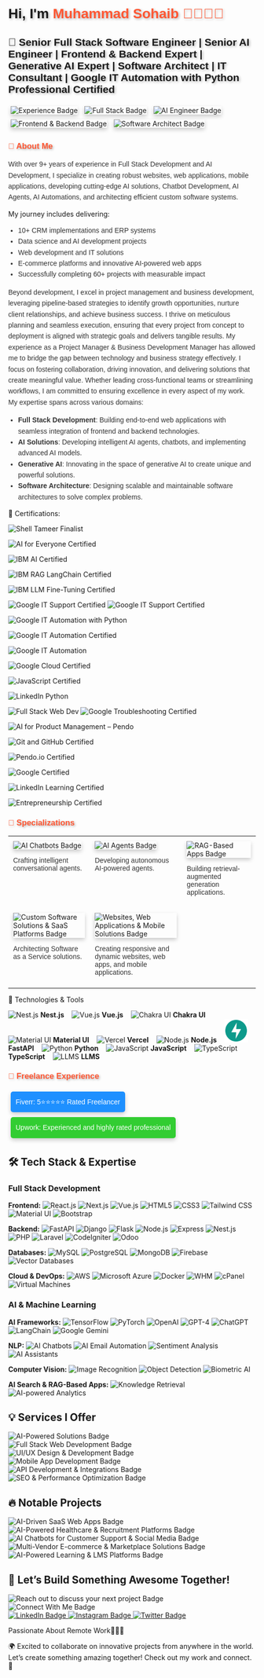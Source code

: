 <h1 style="font-family: Arial, sans-serif; text-shadow: 2px 2px 5px rgba(0,0,0,0.3);">
Hi, I'm <span style="color: #FF5733; font-weight: bold;">Muhammad Sohaib 👨🏻‍💻👋</span>
</h1>
<h2 style="font-family: Arial, sans-serif; text-shadow: 2px 2px 5px rgba(0,0,0,0.3);">
  🚀 Senior Full Stack Software Engineer | Senior AI Engineer | Frontend & Backend Expert | Generative AI Expert | Software Architect | IT Consultant | Google IT Automation with Python Professional Certified
</h2>

<p>
  <img src="https://img.shields.io/badge/Years%20of%20Experience-9%2B-blue" alt="Experience Badge" style="margin: 5px; box-shadow: 0 4px 8px rgba(0, 0, 0, 0.2);"/>
  <img src="https://img.shields.io/badge/Full%20Stack-Expert-brightgreen" alt="Full Stack Badge" style="margin: 5px; box-shadow: 0 4px 8px rgba(0, 0, 0, 0.2);"/>
  <img src="https://img.shields.io/badge/AI%20Engineer-Expert-orange" alt="AI Engineer Badge" style="margin: 5px; box-shadow: 0 4px 8px rgba(0, 0, 0, 0.2);"/>
  <img src="https://img.shields.io/badge/Frontend%20%26%20Backend-Expert-blueviolet" alt="Frontend & Backend Badge" style="margin: 5px; box-shadow: 0 4px 8px rgba(0, 0, 0, 0.2);"/>
  <img src="https://img.shields.io/badge/Software%20Architect-Expert-yellow" alt="Software Architect Badge" style="margin: 5px; box-shadow: 0 4px 8px rgba(0, 0, 0, 0.2);"/>
</p>

<h3 style="font-family: Arial, sans-serif; font-weight: bold; color: #FF5733; text-shadow: 2px 2px 4px rgba(0,0,0,0.3);">🔹 About Me</h3>

<p style="font-family: Arial, sans-serif; font-size: 14px; color: #333; line-height: 1.6; text-align: left;">
  With over 9+ years of experience in Full Stack Development and AI Development, I specialize in creating robust websites, web applications, mobile applications, developing cutting-edge AI solutions, Chatbot Development, AI Agents, AI Automations, and architecting efficient custom software systems.
  
  My journey includes delivering:
</p>
<ul style="font-family: Arial, sans-serif; font-size: 14px; color: #333; line-height: 1.6; padding-left: 20px; text-align: left;">
  <li>10+ CRM implementations and ERP systems</li>
  <li>Data science and AI development projects</li>
  <li>Web development and IT solutions</li>
  <li>E-commerce platforms and innovative AI-powered web apps</li>
  <li>Successfully completing 60+ projects with measurable impact</li>
</ul>
<p style="font-family: Arial, sans-serif; font-size: 14px; color: #333; line-height: 1.6; text-align: left;">
  Beyond development, I excel in project management and business development, leveraging pipeline-based strategies to identify growth opportunities, nurture client relationships, and achieve business success. I thrive on meticulous planning and seamless execution, ensuring that every project from concept to deployment is aligned with strategic goals and delivers tangible results. My experience as a Project Manager & Business Development Manager has allowed me to bridge the gap between technology and business strategy effectively. I focus on fostering collaboration, driving innovation, and delivering solutions that create meaningful value. Whether leading cross-functional teams or streamlining workflows, I am committed to ensuring excellence in every aspect of my work. My expertise spans across various domains:
</p>
<ul style="font-family: Arial, sans-serif; font-size: 14px; color: #333; line-height: 1.6; padding-left: 20px; text-align: left;">
  <li><strong>Full Stack Development</strong>: Building end-to-end web applications with seamless integration of frontend and backend technologies.</li>
  <li><strong>AI Solutions</strong>: Developing intelligent AI agents, chatbots, and implementing advanced AI models.</li>
  <li><strong>Generative AI</strong>: Innovating in the space of generative AI to create unique and powerful solutions.</li>
  <li><strong>Software Architecture</strong>: Designing scalable and maintainable software architectures to solve complex problems.</li>
</ul>


📜 Certifications: 


![Shell Tameer Finalist](https://img.shields.io/badge/Top%2030%20Finalist-Shell%20Tameer%20Awards%202024-red?logo=shell&logoColor=white)

![AI for Everyone Certified](https://img.shields.io/badge/Certified-AI%20for%20Everyone%20(DeepLearning.AI)-blueviolet?logo=deeplearningdotai&logoColor=white)

![IBM AI Certified](https://img.shields.io/badge/Certified-IBM%20AI%20Engineering-blue?logo=ibm&logoColor=white)

![IBM RAG LangChain Certified](https://img.shields.io/badge/Certified-AI%20Agents%20with%20RAG%20%26%20LangChain-blue?logo=ibm&logoColor=white)

![IBM LLM Fine-Tuning Certified](https://img.shields.io/badge/Certified-LLM%20Fine--Tuning%20(IBM)-blue?logo=ibm&logoColor=white)


![Google IT Support Certified](https://img.shields.io/badge/Certified-Google%20IT%20Support%20Professional-blue?logo=google)
![Google IT Support Certified](https://img.shields.io/badge/Certified-Google%20IT%20Support%20Specialization-blue?logo=google&logoColor=white)


![Google IT Automation with Python](https://img.shields.io/badge/Certified-Google%20IT%20Automation%20with%20Python-blue?logo=google)

![Google IT Automation Certified](https://img.shields.io/badge/Certified-Google%20IT%20Automation%20Professional-blue?logo=google&logoColor=white)

![Google IT Automation](https://img.shields.io/badge/Certified-Google%20IT%20Automation%20with%20Python-blue?logo=google&logoColor=white)

![Google Cloud Certified](https://img.shields.io/badge/Certified-Configuration%20Management%20%26%20Cloud-blue?logo=googlecloud&logoColor=white)


![JavaScript Certified](https://img.shields.io/badge/Certified-JavaScript%20Essential%20Training-blue?logo=javascript&logoColor=yellow)

![LinkedIn Python](https://img.shields.io/badge/LinkedIn%20Learning-Learning%20Python-blue?logo=linkedin&logoColor=white)

![Full Stack Web Dev](https://img.shields.io/badge/LinkedIn%20Learning-Web%20Development%20Success-blue?logo=linkedin&logoColor=white)
![Google Troubleshooting Certified](https://img.shields.io/badge/Certified-Troubleshooting%20%26%20Debugging%20Techniques-blue?logo=google&logoColor=white)

![AI for Product Management – Pendo](https://img.shields.io/badge/Certified-AI%20for%20Product%20Management-blueviolet?logo=googlecloud)

![Git and GitHub Certified](https://img.shields.io/badge/Certified-Introduction%20to%20Git%20%26%20GitHub-blue?logo=github&logoColor=whi)


![Pendo.io Certified](https://img.shields.io/badge/Certified-Pendo.io%20Product%20Management-pink?logo=pendo&logoColor=white)

![Google Certified](https://img.shields.io/badge/Certified-Google%20Python%20Automation-blue?logo=google&logoColor=white)

![LinkedIn Learning Certified](https://img.shields.io/badge/Certified-LinkedIn%20Software%20Developer-blue?logo=linkedin&logoColor=white)

![Entrepreneurship Certified](https://img.shields.io/badge/Certified-Entrepreneurship%20(GSU)-blue?logo=academia&logoColor=white)





<h3 style="font-family: Arial, sans-serif; font-weight: bold; color: #FF5733; text-shadow: 2px 2px 4px rgba(0,0,0,0.3);">🔹 Specializations</h3>

<table>
  <tr>
    <td style="padding: 10px; vertical-align: top;">
      <img src="https://img.shields.io/badge/AI%20Chatbots-Intelligent%20Conversational%20Agents-blue" alt="AI Chatbots Badge" style="box-shadow: 0 4px 8px rgba(0, 0, 0, 0.2);"/>
      <p style="font-family: Arial, sans-serif; font-size: 14px; color: #333;">Crafting intelligent conversational agents.</p>
    </td>
    <td style="padding: 10px; vertical-align: top;">
      <img src="https://img.shields.io/badge/AI%20Agents-Autonomous%20AI--Powered%20Agents-green" alt="AI Agents Badge" style="box-shadow: 0 4px 8px rgba(0, 0, 0, 0.2);"/>
      <p style="font-family: Arial, sans-serif; font-size: 14px; color: #333;">Developing autonomous AI-powered agents.</p>
    </td>
    <td style="padding: 10px; vertical-align: top;">
      <img src="https://img.shields.io/badge/RAG--Based%20Apps-Retrieval--Augmented%20Generation-orange" alt="RAG-Based Apps Badge" style="box-shadow: 0 4px 8px rgba(0, 0, 0, 0.2);"/>
      <p style="font-family: Arial, sans-serif; font-size: 14px; color: #333;">Building retrieval-augmented generation applications.</p>
    </td>
  </tr>
  <tr>
    <td style="padding: 10px; vertical-align: top;">
      <img src="https://img.shields.io/badge/Custom%20Software%20Solutions%20%26%20SaaS%20Platforms-Architecting%20SaaS-red" alt="Custom Software Solutions & SaaS Platforms Badge" style="box-shadow: 0 4px 8px rgba(0, 0, 0, 0.2);"/>
      <p style="font-family: Arial, sans-serif; font-size: 14px; color: #333;">Architecting Software as a Service solutions.</p>
    </td>
    <td style="padding: 10px; vertical-align: top;">
      <img src="https://img.shields.io/badge/Websites%2C%20Web%20Applications%20%26%20Mobile%20Solutions-Responsive%20%26%20Dynamic-yellow" alt="Websites, Web Applications & Mobile Solutions Badge" style="box-shadow: 0 4px 8px rgba(0, 0, 0, 0.2);"/>
      <p style="font-family: Arial, sans-serif; font-size: 14px; color: #333;">Creating responsive and dynamic websites, web apps, and mobile applications.</p>
    </td>
  </tr>
</table>

🚀 Technologies & Tools

![Nest.js](https://img.icons8.com/color/48/000000/nestjs.png) **Nest.js** &nbsp;&nbsp;
![Vue.js](https://img.icons8.com/color/48/000000/vue-js.png) **Vue.js** &nbsp;&nbsp;
![Chakra UI](https://img.icons8.com/color/48/000000/chakra-ui.png) **Chakra UI** &nbsp;&nbsp;
![Material UI](https://img.icons8.com/color/48/000000/material-ui.png) **Material UI** &nbsp;&nbsp;
![Vercel](https://img.icons8.com/ios-filled/50/000000/cloud.png) **Vercel** &nbsp;&nbsp;
![Node.js](https://img.icons8.com/color/48/000000/nodejs.png) **Node.js** &nbsp;&nbsp;
<img src="https://raw.githubusercontent.com/github/explore/main/topics/fastapi/fastapi.png" alt="FastAPI" width="48"/> **FastAPI** &nbsp;&nbsp;
![Python](https://img.icons8.com/color/48/000000/python.png) **Python** &nbsp;&nbsp;
![JavaScript](https://img.icons8.com/color/48/000000/javascript.png) **JavaScript** &nbsp;&nbsp;
![TypeScript](https://img.icons8.com/color/48/000000/typescript.png) **TypeScript** &nbsp;&nbsp;
![LLMS](https://img.icons8.com/color/48/000000/ai.png) **LLMS**


<h3 style="font-family: Arial, sans-serif; font-weight: bold; color: #FF5733; text-shadow: 2px 2px 4px rgba(0,0,0,0.3);">🔹 Freelance Experience</h3>

<p style="font-family: Arial, sans-serif; font-size: 14px; color: #333; line-height: 1.6;">
  <span style="display: inline-block; padding: 10px; margin: 5px; box-shadow: 0 4px 8px rgba(0, 0, 0, 0.2); background-color: #1E90FF; color: white; border-radius: 5px;">Fiverr: 5⭐⭐⭐⭐⭐ Rated Freelancer</span> <br>
  <span style="display: inline-block; padding: 10px; margin: 5px; box-shadow: 0 4px 8px rgba(0, 0, 0, 0.2); background-color: #32CD32; color: white; border-radius: 5px;">Upwork: Experienced and highly rated professional</span>
</p>




## 🛠 Tech Stack & Expertise


### Full Stack Development

**Frontend:**
![React.js](https://img.shields.io/badge/-React-61DAFB?logo=react&logoColor=white&style=flat)
![Next.js](https://img.shields.io/badge/-Next.js-000000?logo=next.js&logoColor=white&style=flat)
![Vue.js](https://img.shields.io/badge/-Vue.js-4FC08D?logo=vue.js&logoColor=white&style=flat)
![HTML5](https://img.shields.io/badge/-HTML5-E34F26?logo=html5&logoColor=white&style=flat)
![CSS3](https://img.shields.io/badge/-CSS3-1572B6?logo=css3&logoColor=white&style=flat)
![Tailwind CSS](https://img.shields.io/badge/-Tailwind_CSS-38B2AC?logo=tailwind-css&logoColor=white&style=flat)
![Material UI](https://img.shields.io/badge/-Material_UI-0081CB?logo=material-ui&logoColor=white&style=flat)
![Bootstrap](https://img.shields.io/badge/-Bootstrap-7952B3?logo=bootstrap&logoColor=white&style=flat)

**Backend:**
![FastAPI](https://img.shields.io/badge/-FastAPI-009688?logo=fastapi&logoColor=white&style=flat)
![Django](https://img.shields.io/badge/-Django-092E20?logo=django&logoColor=white&style=flat)
![Flask](https://img.shields.io/badge/-Flask-000000?logo=flask&logoColor=white&style=flat)
![Node.js](https://img.shields.io/badge/-Node.js-339933?logo=node.js&logoColor=white&style=flat)
![Express](https://img.shields.io/badge/-Express-000000?logo=express&logoColor=white&style=flat)
![Nest.js](https://img.shields.io/badge/-Nest.js-E0234E?logo=nestjs&logoColor=white&style=flat)
![PHP](https://img.shields.io/badge/-PHP-777BB4?logo=php&logoColor=white&style=flat)
![Laravel](https://img.shields.io/badge/-Laravel-FF2D20?logo=laravel&logoColor=white&style=flat)
![CodeIgniter](https://img.shields.io/badge/-CodeIgniter-EF4223?logo=codeigniter&logoColor=white&style=flat)
![Odoo](https://img.shields.io/badge/-Odoo-875A7B?logo=odoo&logoColor=white&style=flat)

**Databases:**
![MySQL](https://img.shields.io/badge/-MySQL-4479A1?logo=mysql&logoColor=white&style=flat)
![PostgreSQL](https://img.shields.io/badge/-PostgreSQL-336791?logo=postgresql&logoColor=white&style=flat)
![MongoDB](https://img.shields.io/badge/-MongoDB-47A248?logo=mongodb&logoColor=white&style=flat)
![Firebase](https://img.shields.io/badge/-Firebase-FFCA28?logo=firebase&logoColor=white&style=flat)
![Vector Databases](https://img.shields.io/badge/-Vector_Databases-007ACC?logo=databricks&logoColor=white&style=flat)

**Cloud & DevOps:**
![AWS](https://img.shields.io/badge/-AWS-232F3E?logo=amazon-aws&logoColor=white&style=flat)
![Microsoft Azure](https://img.shields.io/badge/-Microsoft_Azure-0078D4?logo=microsoft-azure&logoColor=white&style=flat)
![Docker](https://img.shields.io/badge/-Docker-2496ED?logo=docker&logoColor=white&style=flat)
![WHM](https://img.shields.io/badge/-WHM-FF6C37?logo=whm&logoColor=white&style=flat)
![cPanel](https://img.shields.io/badge/-cPanel-FF6C37?logo=cpanel&logoColor=white&style=flat)
![Virtual Machines](https://img.shields.io/badge/-Virtual_Machines-007ACC?logo=vmware&logoColor=white&style=flat)

### AI & Machine Learning

**AI Frameworks:**
![TensorFlow](https://img.shields.io/badge/-TensorFlow-FF6F00?logo=tensorflow&logoColor=white&style=flat)
![PyTorch](https://img.shields.io/badge/-PyTorch-EE4C2C?logo=pytorch&logoColor=white&style=flat)
![OpenAI](https://img.shields.io/badge/-OpenAI-412991?logo=openai&logoColor=white&style=flat)
![GPT-4](https://img.shields.io/badge/-GPT--4-412991?logo=openai&logoColor=white&style=flat)
![ChatGPT](https://img.shields.io/badge/-ChatGPT-412991?logo=openai&logoColor=white&style=flat)
![LangChain](https://img.shields.io/badge/-LangChain-1A1A1A?logo=&logoColor=white&style=flat)
![Google Gemini](https://img.shields.io/badge/-Google_Gemini-4285F4?logo=google&logoColor=white&style=flat)

**NLP:**
![AI Chatbots](https://img.shields.io/badge/-AI_Chatbots-007ACC?logo=chatbot&logoColor=white&style=flat)
![AI Email Automation](https://img.shields.io/badge/-AI_Email_Automation-007ACC?logo=email&logoColor=white&style=flat)
![Sentiment Analysis](https://img.shields.io/badge/-Sentiment_Analysis-007ACC?logo=analysis&logoColor=white&style=flat)
![AI Assistants](https://img.shields.io/badge/-AI_Assistants-007ACC?logo=assistant&logoColor=white&style=flat)

**Computer Vision:**
![Image Recognition](https://img.shields.io/badge/-Image_Recognition-007ACC?logo=image&logoColor=white&style=flat)
![Object Detection](https://img.shields.io/badge/-Object_Detection-007ACC?logo=object&logoColor=white&style=flat)
![Biometric AI](https://img.shields.io/badge/-Biometric_AI-007ACC?logo=biometric&logoColor=white&style=flat)

**AI Search & RAG-Based Apps:**
![Knowledge Retrieval](https://img.shields.io/badge/-Knowledge_Retrieval-007ACC?logo=knowledge&logoColor=white&style=flat)
![AI-powered Analytics](https://img.shields.io/badge/-AI--powered_Analytics-007ACC?logo=analytics&logoColor=white&style=flat)




## 💡 Services I Offer

<div style="text-align: left;">
  <img src="https://img.shields.io/badge/AI--Powered_Solutions-Chatbots,_AI_Search,_RAG_Apps,_Automation-blue?style=for-the-badge&logo=ai" alt="AI-Powered Solutions Badge"/> <br>
  <img src="https://img.shields.io/badge/Full_Stack_Web_Development-Custom_Web_Apps,_SaaS,_AI--Powered_Platforms-green?style=for-the-badge&logo=web" alt="Full Stack Web Development Badge"/> <br>
  <img src="https://img.shields.io/badge/UI/UX_Design_&_Development-Figma,_Adobe_XD,_Tailwind,_Modern_UI-red?style=for-the-badge&logo=design" alt="UI/UX Design & Development Badge"/> <br>
  <img src="https://img.shields.io/badge/Mobile_App_Development-React_Native,_AI--Driven_Apps-orange?style=for-the-badge&logo=mobile" alt="Mobile App Development Badge"/> <br>
  <img src="https://img.shields.io/badge/API_Development_&_Integrations-FastAPI,_OpenAI,_Payment_Gateways-purple?style=for-the-badge&logo=api" alt="API Development & Integrations Badge"/> <br>
  <img src="https://img.shields.io/badge/SEO_&_Performance_Optimization-Core_Web_Vitals,_Speed_Optimization-yellow?style=for-the-badge&logo=seo" alt="SEO & Performance Optimization Badge"/>
</div>

## 🔥 Notable Projects

<div style="text-align: left;">
  <img src="https://img.shields.io/badge/AI--Driven_SaaS_Web_Apps-3DDC84?style=for-the-badge&logo=web&logoColor=white" alt="AI-Driven SaaS Web Apps Badge"/> <br>
  <img src="https://img.shields.io/badge/AI--Powered_Healthcare_&_Recruitment_Platforms-FF6F00?style=for-the-badge&logo=health&logoColor=white" alt="AI-Powered Healthcare & Recruitment Platforms Badge"/> <br>
  <img src="https://img.shields.io/badge/AI_Chatbots_for_Customer_Support_&_Social_Media-1DA1F2?style=for-the-badge&logo=chatbot&logoColor=white" alt="AI Chatbots for Customer Support & Social Media Badge"/> <br>
  <img src="https://img.shields.io/badge/Multi--Vendor_E--commerce_&_Marketplace_Solutions-FF4500?style=for-the-badge&logo=ecommerce&logoColor=white" alt="Multi-Vendor E-commerce & Marketplace Solutions Badge"/> <br>
  <img src="https://img.shields.io/badge/AI--Powered_Learning_&_LMS_Platforms-4285F4?style=for-the-badge&logo=learning&logoColor=white" alt="AI-Powered Learning & LMS Platforms Badge"/>
</div>



## 🚀 Let’s Build Something Awesome Together!

<div style="text-align: left;">
  <img src="https://img.shields.io/badge/Reach_out_to_discuss_your_next_project-blue?style=for-the-badge&logo=project&logoColor=white" alt="Reach out to discuss your next project Badge"/> <br>
  <img src="https://img.shields.io/badge/Connect_With_Me-0A66C2?style=for-the-badge&logo=connect&logoColor=white" alt="Connect With Me Badge"/> <br>
</div>

<div style="text-align: left;">
  <a href="https://www.linkedin.com/in/muhammadsohaibkhan">
    <img src="https://img.shields.io/badge/-LinkedIn-0A66C2?logo=linkedin&logoColor=white&style=for-the-badge" alt="LinkedIn Badge"/>
  </a>
  <a href="https://www.instagram.com/m.sohaibkhann">
    <img src="https://img.shields.io/badge/-Instagram-E4405F?logo=instagram&logoColor=white&style=for-the-badge" alt="Instagram Badge"/>
  </a>
  <a href="https://twitter.com/msohaibkhann">
    <img src="https://img.shields.io/badge/-Twitter-1DA1F2?logo=twitter&logoColor=white&style=for-the-badge" alt="Twitter Badge"/>
  </a>
</div>




Passionate About Remote Work👨🏻‍💻


🌍 Excited to collaborate on innovative projects from anywhere in the world. Let’s create something amazing together! Check out my work and connect. 🚀
